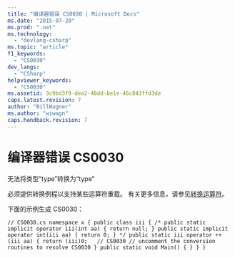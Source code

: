```yaml
---
title: "编译器错误 CS0030 | Microsoft Docs"
ms.date: "2015-07-20"
ms.prod: ".net"
ms.technology: 
  - "devlang-csharp"
ms.topic: "article"
f1_keywords: 
  - "CS0030"
dev_langs: 
  - "CSharp"
helpviewer_keywords: 
  - "CS0030"
ms.assetid: 3c9bd3f9-dea2-46dd-be1e-46c843ffd3de
caps.latest.revision: 7
author: "BillWagner"
ms.author: "wiwagn"
caps.handback.revision: 7
---
```

# 编译器错误 CS0030
无法将类型“type”转换为“type”  
  
 必须提供转换例程以支持某些运算符重载。 有关更多信息，请参见[转换运算符](../../csharp/programming-guide/statements-expressions-operators/conversion-operators.md)。  
  
 下面的示例生成 CS0030：  
  
```  
// CS0030.cs namespace x { public class iii { /* public static implicit operator iii(int aa) { return null; } public static implicit operator int(iii aa) { return 0; } */ public static iii operator ++(iii aa) { return (iii)0;   // CS0030 // uncomment the conversion routines to resolve CS0030 } public static void Main() { } } }  
```